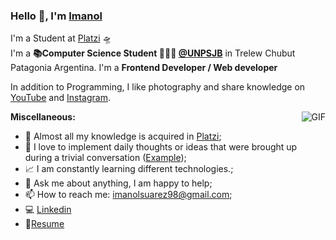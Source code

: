 
### Hello 👋, I'm [Imanol](https://github.com/FranciscoImanolSuarez)
I'm a Student at [Platzi](https//platzi.com) 🛸 </br>
I'm a **📚Computer Science Student  👨🏽‍💼 [@UNPSJB](http://www.ing.unp.edu.ar/)** in Trelew Chubut Patagonia Argentina.
I'm a **Frontend Developer / Web developer**

In addition to Programming, I like photography and share knowledge on [YouTube](https://www.youtube.com/channel/UCertEEQ8ghoqx16Og_B27Zg/featured?view_as=subscriber) and [Instagram](https://www.instagram.com/inl_ab/).

  <img align="right" alt="GIF" src="https://media1.tenor.com/images/1c6140897565e34a4e98f618e220dc0d/tenor.gif?itemid=9358372" />
  
**Miscellaneous:**
- 🤔 Almost all my knowledge is acquired in [Platzi](https://www.platzi.com/@Fsuarez);
- 🌱 I love to implement daily thoughts or ideas that were brought up during a trivial conversation ([Example](https://github.com/guilyx/secret-santa));
- 📈 I am constantly learning different technologies.;
- 💬 Ask me about anything, I am happy to help;
- 📫 How to reach me: <imanolsuarez98@gmail.com>;
- 💻 [Linkedin](https://www.linkedin.com/in/francisco-suarez/)
- 📝[Resume](https://drive.google.com/file/d/1D47JTtFQ3HE_Yh4iK76jCxwnOBwGH9FH/view?usp=sharing)
